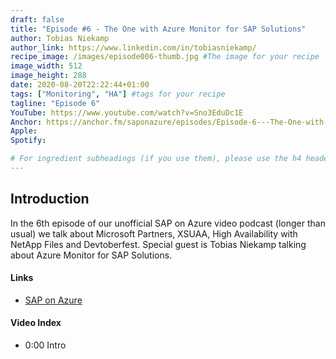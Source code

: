 ```yaml
---
draft: false
title: "Episode #6 - The One with Azure Monitor for SAP Solutions"
author: Tobias Niekamp
author_link: https://www.linkedin.com/in/tobiasniekamp/
recipe_image: /images/episode006-thumb.jpg #The image for your recipe
image_width: 512
image_height: 288
date: 2020-08-20T22:22:44+01:00
tags: ["Monitoring", "HA"] #tags for your recipe
tagline: "Episode 6"
YouTube: https://www.youtube.com/watch?v=Sno3EduDc1E
Anchor: https://anchor.fm/saponazure/episodes/Episode-6---The-One-with-Azure-Monitor-for-SAP-Solutions-Tobias-Niekamp-ejablf
Apple: 
Spotify:  

# For ingredient subheadings (if you use them), please use the h4 header.  For print view I have those elements targeted
---
```



## Introduction

In the 6th episode of our unofficial SAP on Azure video podcast (longer than usual) we talk about Microsoft Partners, XSUAA, High Availability with NetApp Files and Devtoberfest. Special guest is Tobias Niekamp talking about Azure Monitor for SAP Solutions.

#### Links

- [SAP on Azure](https://github.com/hobru/SAPonAzure)


#### Video Index

- 0:00 Intro
